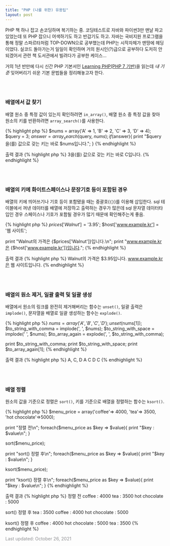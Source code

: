 ```yaml
---
title: "PHP (나를 위한) 유용팁"
layout: post
---
```


PHP 책 하나 잡고 손코딩하며 복기하는 중. 코딩테스트로 자바와 파이썬3만 맨날 파고있었는데 또 PHP 잡으니 어색하기도 하고 반갑기도 하고. 자바는 국비지원 프로그램을 통해 정말 스파르타처럼 TOP-DOWN으로 공부했는데 PHP는 시작자체가 맨땅에 헤딩이었다. 실코드 돌아가는거 일일이 확인하며 거의 원시인(?)급으로 공부하다 도저히 안되겠어서 관련 책 도서관에서 빌려다가 공부한 케이스... 

거의 1년 반만에 다시 신간 PHP 기본서인 [Learning PHP(PHP 7 기반)](http://www.kyobobook.co.kr/product/detailViewKor.laf?mallGb=KOR&ejkGb=KOR&barcode=9788968483486&orderClick=JBD)을 읽는데 *내 기준* 잊어버리기 쉬운 기본 문법들을 정리해놓고자 한다.

<br><br>

### 배열에서 값 찾기
배열 원소 중 특정 값이 있는지 확인하려면 `in_array()`, 배열 원소 중 특정 값을 찾아 원소의 키를 반환하려면 `array_search()`를 사용한다.

{% highlight php %}
$nums = array('A' => 1, 'B' => 2, 'C' => 3, 'D' => 4);
$query = 3;
$answer = array_search($query, $nums);
if($answer){
	print "$query을(를) 값으로 갖는 키는 바로 $nums입니다.";
}
{% endhighlight %}

출력 결과 
{% highlight php %}
3을(를) 값으로 갖는 키는 바로 C입니다.
{% endhighlight %}

<br><br>

### 배열의 키에 화이트스페이스나 문장기호 등이 포함된 경우
배열의 키에 띄어쓰기나 기호 등이 포함됐을 때는 중괄호(`{}`)를 이용해 삽입한다. sql 테이블에서 꺼낸 데이터를 배열에 저장하고 출력하는 경우가 많은데 sql 문자열 데이터타입인 경우 스페이스나 기호가 포함될 경우가 많기 때문에 확인해주는게 좋음.

{% highlight php %}
$prices['Walnut'] = '$3.95';
$host['www.example.kr'] = '웹 사이트';

print "Walnut의 가격은 {$prices['Walnut']}입니다.\n";
print "www.example.kr은 {$host['www.example.kr']}입니다.";
{% endhighlight %}

출력 결과 
{% highlight php %}
Walnut의 가격은 $3.95입니다.
www.example.kr은 웹 사이트입니다.
{% endhighlight %}

<br><br>

### 배열의 원소 제거, 일괄 출력 및 일괄 생성
배열에서 원소의 링크를 완전히 제거해버리는 함수는 `unset()`, 일괄 출력은 `implode()`, 문자열을 배열로 일괄 생성하는 함수는 `explode()`.

{% highlight php %}
$nums = array('A', 'B', 'C', 'D');
unset($nums[1]);
$to_string_with_comma = implode(', ', $nums);
$to_string_with_space = implode(' ', $nums);
$to_array_again = explode(', ', $to_string_with_comma);

print $to_string_with_comma;
print $to_string_with_space;
print $to_array_again[1];
{% endhighlight %}

출력 결과
{% highlight php %}
A, C, D
A C D
C
{% endhighlight %}

<br><br>

### 배열 정렬
원소의 값을 기준으로 정렬은 `sort()`, 키를 기준으로 배열을 정렬하는 함수는 `ksort()`.

{% highlight php %}
$menu_price = array('coffee'=> 4000, 'tea'=> 3500, 'hot chocolate'=>5000);

print "정렬 전\n";
foreach($menu_price as $key => $value){
	print "$key : $value\n";
}

sort($menu_price);

print "sort() 정렬 후\n";
foreach($menu_price as $key => $value){
	print "$key : $value\n";
}

ksort($menu_price);

print "ksort() 정렬 후\n";
foreach($menu_price as $key => $value){
	print "$key : $value\n";
}
{% endhighlight %}

출력 결과
{% highlight php %}
정렬 전
coffee : 4000
tea : 3500
hot chocolate : 5000

sort() 정렬 후
tea : 3500
coffee : 4000
hot chocolate : 5000

ksort() 정렬 후
coffee : 4000
hot chocolate : 5000
tea : 3500
{% endhighlight %}









<font color='#909194'>Last updated: October 26, 2021</font>